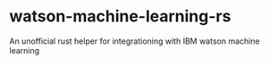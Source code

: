 # watson-machine-learning-rs
An unofficial rust helper for integrationing with IBM watson machine learning
